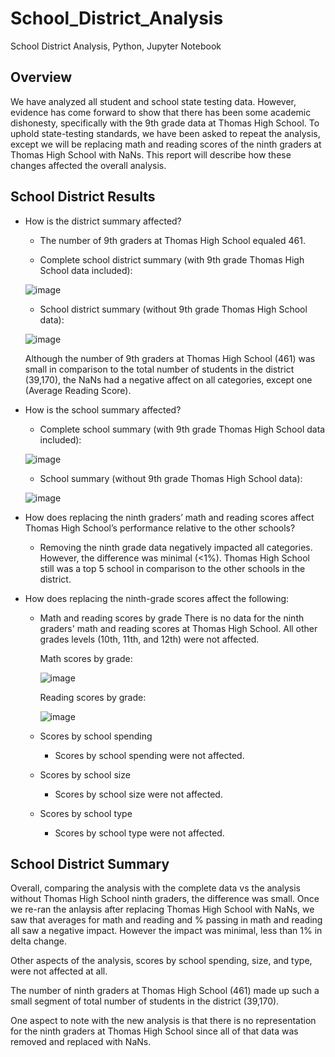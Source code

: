 # School_District_Analysis
School District Analysis, Python, Jupyter Notebook

## Overview
We have analyzed all student and school state testing data. However, evidence has come forward to show that there has been some academic dishonesty, specifically with the 9th grade data at Thomas High School. To uphold state-testing standards, we have been asked to repeat the analysis, except we will be replacing math and reading scores of the ninth graders at Thomas High School with NaNs. This report will describe how these changes affected the overall analysis.

## School District Results
- How is the district summary affected?
  
  - The number of 9th graders at Thomas High School equaled 461.
  
  - Complete school district summary (with 9th grade Thomas High School data included):
  
  ![image](https://user-images.githubusercontent.com/111028230/192120279-774dd2e4-274f-452b-b9cf-31b00190bef5.png)

  - School district summary (without 9th grade Thomas High School data):
  
  ![image](https://user-images.githubusercontent.com/111028230/192120306-ef437701-826c-4fd5-a59c-5be48a8fa5c4.png)

  Although the number of 9th graders at Thomas High School (461) was small in comparison to the total number of students in the district (39,170), the NaNs had a negative affect on all categories, except one (Average Reading Score).  

- How is the school summary affected?
  - Complete school summary (with 9th grade Thomas High School data included):
  
  ![image](https://user-images.githubusercontent.com/111028230/192121402-809be451-dc86-4055-bc35-3dc383b15bc7.png)
  
  - School summary (without 9th grade Thomas High School data):

  ![image](https://user-images.githubusercontent.com/111028230/192121491-ff004c24-82a6-4056-a01c-d91305fdb11a.png)

- How does replacing the ninth graders’ math and reading scores affect Thomas High School’s performance relative to the other schools?

  - Removing the ninth grade data negatively impacted all categories. However, the difference was minimal (<1%). Thomas High School still was a top 5 school in comparison to the other schools in the district.

- How does replacing the ninth-grade scores affect the following:
  - Math and reading scores by grade
    There is no data for the ninth graders' math and reading scores at Thomas High School. All other grades levels (10th, 11th, and 12th) were not affected.
    
    Math scores by grade:
    
    ![image](https://user-images.githubusercontent.com/111028230/192122471-b763b5d5-98e8-4cae-a4b0-c2a9e78406b3.png)
    
    Reading scores by grade:
    
    ![image](https://user-images.githubusercontent.com/111028230/192122518-9f72d91d-b30d-48f3-b894-c6b8a1e7a098.png)

  - Scores by school spending
    - Scores by school spending were not affected.
  - Scores by school size
    - Scores by school size were not affected.
  - Scores by school type
    - Scores by school type were not affected.

## School District Summary

Overall, comparing the analysis with the complete data vs the analysis without Thomas High School ninth graders, the difference was small. Once we re-ran the anlaysis after replacing Thomas High School with NaNs, we saw that averages for math and reading and % passing in math and reading all saw a negative impact. However the impact was minimal, less than 1% in delta change.

Other aspects of the analysis, scores by school spending, size, and type, were not affected at all.

The number of ninth graders at Thomas High School (461) made up such a small segment of total number of students in the district (39,170).

One aspect to note with the new analysis is that there is no representation for the ninth graders at Thomas High School since all of that data was removed and replaced with NaNs.

